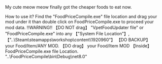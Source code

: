 My cute meow meow finally got the cheaper foods to eat now.

How to use it?
  Find the "FoodPriceCompile.exe" file location and drag your mod under it than double click on FoodPriceCompile.exe to proceed your mod data.
!!WARNING!!
  【DO NOT drag】 "VpetFoodUpdater file" or "FoodPriceCompile.exe" into any 【"System File Location"】,【"..\Steam\steamapps\workshop\content\1920960"】
  【DO BACKUP】 your Food/Item/ANY MOD.
  【DO drag】 your Food/Item MOD 【Inside】FoodPriceCompile.exe file Location. "..\FoodPriceCompile\bin\Debug\net8.0"
  
